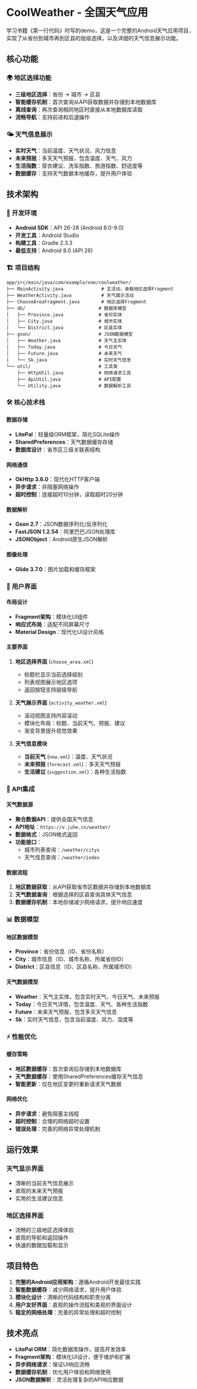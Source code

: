 # CoolWeather - 全国天气应用

学习书籍《第一行代码》时写的demo，这是一个完整的Android天气应用项目，实现了从省份到城市再到区县的层级选择，以及详细的天气信息展示功能。

## 核心功能

### 🌍 地区选择功能
- **三级地区选择**：省份 → 城市 → 区县
- **智能缓存机制**：首次查询从API获取数据并存储到本地数据库
- **离线查询**：再次查询相同地区时直接从本地数据库读取
- **流畅导航**：支持前进和后退操作

### 🌤️ 天气信息展示
- **实时天气**：当前温度、天气状况、风力信息
- **未来预报**：多天天气预报，包含温度、天气、风力
- **生活指数**：穿衣建议、洗车指数、旅游指数、舒适度等
- **数据缓存**：支持天气数据本地缓存，提升用户体验

## 技术架构

### 📱 开发环境
- **Android SDK**：API 26-28 (Android 8.0-9.0)
- **开发工具**：Android Studio
- **构建工具**：Gradle 2.3.3
- **最低支持**：Android 8.0 (API 26)

### 🏗️ 项目结构
```
app/src/main/java/com/example/one/coolweather/
├── MainActivity.java              # 主活动，承载地区选择Fragment
├── WeatherActivity.java           # 天气展示活动
├── ChooseAreaFragment.java        # 地区选择Fragment
├── db/                           # 数据库模型
│   ├── Province.java             # 省份实体
│   ├── City.java                 # 城市实体
│   └── District.java             # 区县实体
├── gson/                         # JSON数据模型
│   ├── Weather.java              # 天气主实体
│   ├── Today.java                # 今日天气
│   ├── Future.java               # 未来天气
│   └── Sk.java                   # 实时天气信息
└── util/                         # 工具类
    ├── HttpUtil.java             # 网络请求工具
    ├── ApiUtil.java              # API配置
    └── Utility.java              # 数据解析工具
```

### 🛠️ 核心技术栈

#### 数据存储
- **LitePal**：轻量级ORM框架，简化SQLite操作
- **SharedPreferences**：天气数据缓存存储
- **数据库设计**：省市区三级关联表结构

#### 网络通信
- **OkHttp 3.6.0**：现代化HTTP客户端
- **异步请求**：非阻塞网络操作
- **超时控制**：连接超时10分钟，读取超时20分钟

#### 数据解析
- **Gson 2.7**：JSON数据序列化/反序列化
- **FastJSON 1.2.54**：阿里巴巴JSON处理库
- **JSONObject**：Android原生JSON解析

#### 图像处理
- **Glide 3.7.0**：图片加载和缓存框架

### 🎨 用户界面

#### 布局设计
- **Fragment架构**：模块化UI组件
- **响应式布局**：适配不同屏幕尺寸
- **Material Design**：现代化UI设计风格

#### 主要界面
1. **地区选择界面** (`choose_area.xml`)
   - 标题栏显示当前选择级别
   - 列表视图展示地区选项
   - 返回按钮支持层级导航

2. **天气展示界面** (`activity_weather.xml`)
   - 滚动视图支持内容滚动
   - 模块化布局：标题、当前天气、预报、建议
   - 渐变背景提升视觉效果

3. **天气信息模块**
   - **当前天气** (`now.xml`)：温度、天气状况
   - **未来预报** (`forecast.xml`)：多天天气预报
   - **生活建议** (`suggestion.xml`)：各种生活指数

### 🔌 API集成

#### 天气数据源
- **聚合数据API**：提供全国天气信息
- **API地址**：`https://v.juhe.cn/weather/`
- **数据格式**：JSON格式返回
- **功能接口**：
  - 城市列表查询：`/weather/citys`
  - 天气信息查询：`/weather/index`

#### 数据流程
1. **地区数据获取**：从API获取省市区数据并存储到本地数据库
2. **天气数据查询**：根据选择的区县查询具体天气信息
3. **数据缓存机制**：本地存储减少网络请求，提升响应速度

### 📊 数据模型

#### 地区数据模型
- **Province**：省份信息（ID、省份名称）
- **City**：城市信息（ID、城市名称、所属省份ID）
- **District**：区县信息（ID、区县名称、所属城市ID）

#### 天气数据模型
- **Weather**：天气主实体，包含实时天气、今日天气、未来预报
- **Today**：今日天气详情，包含温度、天气、各种生活指数
- **Future**：未来天气预报，包含多天天气信息
- **Sk**：实时天气信息，包含当前温度、风力、湿度等

### ⚡ 性能优化

#### 缓存策略
- **地区数据缓存**：首次查询后存储到本地数据库
- **天气数据缓存**：使用SharedPreferences缓存天气信息
- **智能更新**：仅在地区变更时重新请求天气数据

#### 网络优化
- **异步请求**：避免阻塞主线程
- **超时控制**：合理的网络超时设置
- **错误处理**：完善的网络异常处理机制

## 运行效果

### 天气显示界面
- 清晰的当前天气信息展示
- 直观的未来天气预报
- 实用的生活建议信息

### 地区选择界面
- 流畅的三级地区选择体验
- 直观的导航和返回操作
- 快速的数据加载和显示

## 项目特色

1. **完整的Android应用架构**：遵循Android开发最佳实践
2. **智能数据缓存**：减少网络请求，提升用户体验
3. **模块化设计**：清晰的代码结构和职责分离
4. **用户友好界面**：直观的操作流程和美观的界面设计
5. **稳定的网络处理**：完善的异常处理和超时控制

## 技术亮点

- **LitePal ORM**：简化数据库操作，提高开发效率
- **Fragment架构**：模块化UI设计，便于维护和扩展
- **异步网络请求**：保证UI响应流畅
- **数据缓存机制**：优化用户体验和网络使用
- **JSON数据解析**：灵活处理复杂的API响应数据


